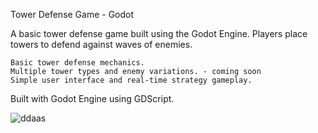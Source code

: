 Tower Defense Game - Godot

A basic tower defense game built using the Godot Engine. Players place towers to defend against waves of enemies. 

    Basic tower defense mechanics.
    Multiple tower types and enemy variations. - coming soon
    Simple user interface and real-time strategy gameplay.

Built with Godot Engine using GDScript.

![ddaas](https://github.com/user-attachments/assets/3ac72621-da10-431c-982a-90ebfa869f94)
